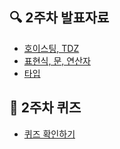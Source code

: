 ## 🔍 2주차 발표자료

- [호이스팅, TDZ](호이스팅-TDZ.md)
- [표현식, 문, 연산자](표현식-문-연산자.md)
- [타입](타입.md)

## 🤨 2주차 퀴즈

- [퀴즈 확인하기](QUIZ.md)
